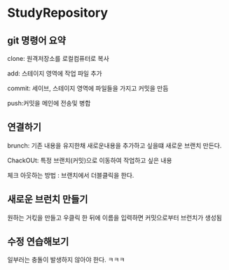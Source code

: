 # StudyRepository

## git 명령어 요약

clone: 원격저장소를 로컬컴퓨터로 복사

add: 스테이지 영역에 작업 파일 추가

commit: 세이브, 스테이지 영역에 파일들을 가지고  커밋을 만듬

push:커밋을 메인에 전송및 병합

## 연결하기 
brunch: 기존 내용을 유지한채 새로운내용을 추가하고 싶을떄 새로운 브랜치 만든다.

ChackOUt: 특정 브랜치(커밋)으로 이동하여 작업하고 싶은 내용

체크 아웃하는 방법 : 브랜치에서 더블클릭을 한다.

## 새로운 브런치 만들기 
원하는 거킧을 만들고 우클릭 한 뒤에 이름을 입력하면 
커밋으로부터 브런치가 생성됨

## 수정 연습해보기
일부러는 충돌이 발생하지 않아야 한다. ㅋㅋㅋ
